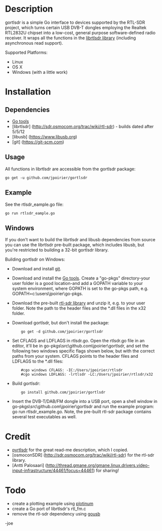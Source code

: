 # Description

gortlsdr is a simple Go interface to devices supported by the RTL-SDR project, which turns certain USB DVB-T dongles
employing the Realtek RTL2832U chipset into a low-cost, general purpose software-defined radio receiver. It wraps all
the functions in the [librtlsdr library](http://sdr.osmocom.org/trac/wiki/rtl-sdr) (including asynchronous read support).

Supported Platforms:
* Linux
* OS X
* Windows (with a little work)


# Installation

## Dependencies
* [Go tools](https://golang.org)
* [librtlsdr] (http://sdr.osmocom.org/trac/wiki/rtl-sdr) - builds dated after 5/5/12
* [libusb] (https://www.libusb.org)
* [git] (https://git-scm.com)


## Usage
All functions in librtlsdr are accessible from the gortlsdr package:

    go get -u github.com/jpoirier/gortlsdr

## Example
See the rtlsdr_eample.go file:

    go run rtlsdr_eample.go

## Windows
If you don't want to build the librtlsdr and libusb dependencies from source you can use the librtlsdr pre-built package,
which includes libusb, but you're restricted to building a 32-bit gortlsdr library.

Building gortlsdr on Windows:
* Download and install [git](http://git-scm.com).
* Download and install the [Go tools](https://code.google.com/p/go/downloads/list?q=OpSys-Windows+Type%3DInstaller).
  Create a "go-pkgs" directory-your user folder is a good location-and add a GOPATH variable to your system environment, where
  GOPATH is set to the go-pkgs path, e.g. GOPATH=c:\users\jpoirier\go-pkgs.
* Download the pre-built [rtl-sdr library](http://sdr.osmocom.org/trac/attachment/wiki/rtl-sdr/RelWithDebInfo.zip) and unzip
  it, e.g. to your user folder. Note the path to the header files and the *.dll files in the x32 folder.
* Download gortlsdr, but don't install the package:

          go get -d github.com/jpoirier/gortlsdr

* Set CFLAGS and LDFLAGS in rtlsdr.go. Open the rtlsdr.go file in an editor, it'll be in go-pkgs\src\github.com\jpoirier\gortlsdr,
  and set the following two windows specific flags shown below, but with the correct paths from your system. CFLAGS points to
  the header files and LDFLAGS to the *.dll files:

          #cgo windows CFLAGS: -IC:/Users/jpoirier/rtlsdr
          #cgo windows LDFLAGS: -lrtlsdr -LC:/Users/jpoirier/rtlsdr/x32

* Build gortlsdr:

          go install github.com/jpoirier/gortlsdr

* Insert the DVB-T/DAB/FM dongle into a USB port, open a shell window in go-pkgs\src\github.com\jpoirier\gortlsdr and run
  the example program: go run rtlsdr_example.go. Note, the pre-built rtl-sdr package contains several test executables as well.


# Credit
* [pyrtlsdr](https://github.com/roger-/pyrtlsdr) for the great read-me description, which I copied.
* [osmoconSDR] (http://sdr.osmocom.org/trac/wiki/rtl-sdr) for the rtl-sdr library.
* [Antti Palosaari] (http://thread.gmane.org/gmane.linux.drivers.video-input-infrastructure/44461/focus=44461) for sharing!

# Todo
* create a plotting example using [plotinum](https://code.google.com/p/plotinum)
* create a Go port of librtlsdr's rtl_fm.c
* remove the rtl-sdr dependency using [gousb](https://github.com/kylelemons/gousb)

-joe



